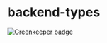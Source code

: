 # backend-types

[![Greenkeeper badge](https://badges.greenkeeper.io/vpapp-team/backend-types.svg)](https://greenkeeper.io/)